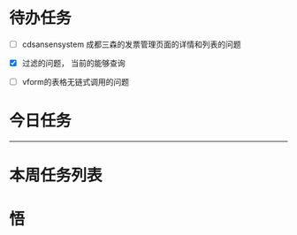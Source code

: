 # 待办任务
- [ ] cdsansensystem  成都三森的发票管理页面的详情和列表的问题
- [x] 过滤的问题， 当前的能够查询
- [ ] vform的表格无链式调用的问题


# 今日任务




------
# 本周任务列表



# 悟